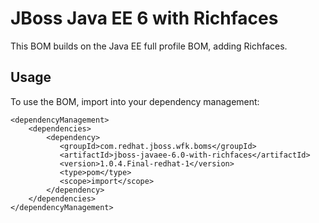 JBoss Java EE 6 with Richfaces
=========================

This BOM builds on the Java EE full profile BOM, adding Richfaces.
  
Usage
-----

To use the BOM, import into your dependency management:

    <dependencyManagement>
        <dependencies>
            <dependency>
               <groupId>com.redhat.jboss.wfk.boms</groupId>
               <artifactId>jboss-javaee-6.0-with-richfaces</artifactId>
               <version>1.0.4.Final-redhat-1</version>
               <type>pom</type>
               <scope>import</scope>
            </dependency>
        </dependencies>
    </dependencyManagement> 
    
